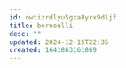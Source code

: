 ```yaml
---
id: owtizrdlyu5gza8yrx9d1jf
title: bernoulli
desc: ""
updated: 2024-12-15T22:35
created: 1641863161869
---
```


